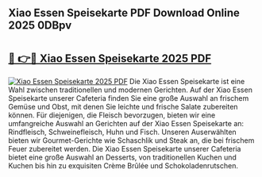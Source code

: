 ## Xiao Essen Speisekarte PDF Download Online 2025 0DBpv

# <h2><a href="http://gc996b.nevu.top/?p=Xiao+Essen+Speisekarte">🔗 👉🔴 Xiao Essen Speisekarte 2025 PDF</a></h2>

[![Xiao Essen Speisekarte 2025 PDF](https://i.imgur.com/dBaPXMq.png)](http://gc996b.nevu.top/?p=Xiao+Essen+Speisekarte)
Die Xiao Essen Speisekarte ist eine Wahl zwischen traditionellen und modernen Gerichten. Auf der Xiao Essen Speisekarte unserer Cafeteria finden Sie eine große Auswahl an frischem Gemüse und Obst, mit denen Sie leichte und frische Salate zubereiten können. Für diejenigen, die Fleisch bevorzugen, bieten wir eine umfangreiche Auswahl an Gerichten auf der Xiao Essen Speisekarte an: Rindfleisch, Schweinefleisch, Huhn und Fisch. Unseren Auserwählten bieten wir Gourmet-Gerichte wie Schaschlik und Steak an, die bei frischem Feuer zubereitet werden. Die Xiao Essen Speisekarte unserer Cafeteria bietet eine große Auswahl an Desserts, von traditionellen Kuchen und Kuchen bis hin zu exquisiten Crème Brûlée und Schokoladenrutschen.
